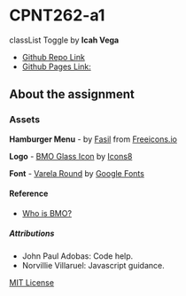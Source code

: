 # CPNT262-a1
classList Toggle by **Icah Vega**

- [Github Repo Link](https://github.com/Icahpv/cpnt262-a1.git)
- [Github Pages Link:](https://icahpv.github.io/cpnt262-a1/) 

## About the assignment



### Assets

**Hamburger Menu** - by [Fasil](https://freeicons.io/profile/722) from [Freeicons.io](https://freeicons.io/)

**Logo** - [BMO Glass Icon](https://icons8.com/icon/hOrSXhBz2aOQ/bmo) by [Icons8](https://icons8.com/)

**Font** - [Varela Round](https://fonts.google.com/specimen/Varela+Round?query=varela) by [Google Fonts](https://fonts.google.com/)

#### Reference

- [Who is BMO?](https://adventuretime.fandom.com/wiki/BMO)

##### Attributions

- John Paul Adobas: Code help.
- Norvillie Villaruel: Javascript guidance.





[MIT License](https://github.com/Icahpv/cpnt262-a1/blob/621c22247462431a30507a83906fba8fc8014f02/LICENSE)


